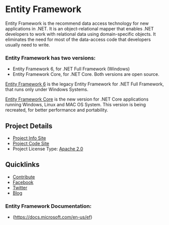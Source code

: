 # Entity Framework

Entity Framework is the recommend data access technology for new applications in .NET. It is an object-relational mapper that enables .NET developers to work with relational data using domain-specific objects. It eliminates the need for most of the data-access code that developers usually need to write.

### Entity Framework has two versions: 
* Entity Framework 6, for .NET Full Framework (Windows)
* Entity Framework Core, for .NET Core. Both versions are open source.

[Entity Framework 6](https://github.com/aspnet/EntityFramework6) is the legacy Entity Framework for .NET Full Framework, that runs only under Windows Systems.

[Entity Framework Core](https://github.com/aspnet/EntityFrameworkCore) is the new version for .NET Core applications running Windows, Linux and MAC OS System. This version is being recreated, for better performance and portability. 

## Project Details
* [Project Info Site](https://github.com/aspnet/EntityFramework/wiki)
* [Project Code Site](https://github.com/aspnet/EntityFramework)
* Project License Type: [Apache 2.0](https://github.com/aspnet/EntityFrameworkCore/blob/master/LICENSE.txt)

## Quicklinks

* [Contribute](https://github.com/aspnet/EntityFramework/wiki/Getting-and-Building-the-Code)
* [Facebook](https://www.facebook.com/efmagicunicorns) 
* [Twitter](https://twitter.com/efmagicunicorns) 
* [Blog](https://blogs.msdn.microsoft.com/dotnet/tag/entity-framework)

### Entity Framework Documentation:
* (https://docs.microsoft.com/en-us/ef)

